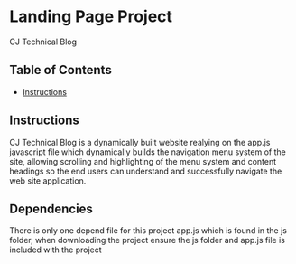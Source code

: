 # Landing Page Project

CJ Technical Blog

## Table of Contents

* [Instructions](#instructions)

## Instructions

CJ Technical Blog is a dynamically built website realying on the app.js javascript file which dynamically builds the navigation menu system of the site, allowing scrolling and highlighting of the menu system and content headings so the end users can understand and successfully navigate the web site application.


## Dependencies

There is only one depend file for this project app.js which is found in the js folder, when downloading the project ensure the js folder and app.js file is included with the project


